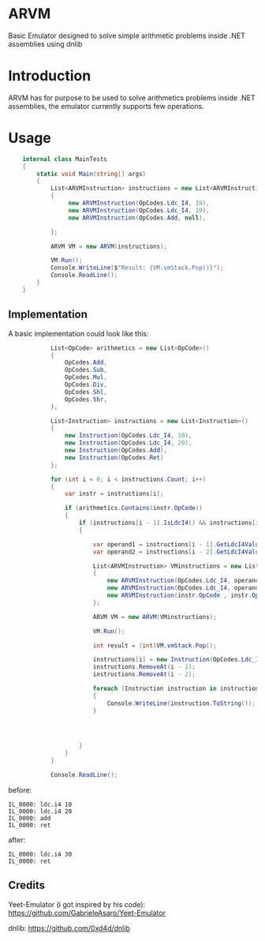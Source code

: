 # ARVM
Basic Emulator designed to solve simple arithmetic problems inside .NET assemblies using dnlib


# Introduction

ARVM has for purpose to be used to solve arithmetics problems inside .NET assemblies, the emulator currently supports few operations.


# Usage
```cs
    internal class MainTests
    {
        static void Main(string[] args)
        {
            List<ARVMInstruction> instructions = new List<ARVMInstruction>()
            {
                 new ARVMInstruction(OpCodes.Ldc_I4, 10),
                 new ARVMInstruction(OpCodes.Ldc_I4, 10),
                 new ARVMInstruction(OpCodes.Add, null),

            };

            ARVM VM = new ARVM(instructions);

            VM.Run();
            Console.WriteLine($"Result: {VM.vmStack.Pop()}");
            Console.ReadLine();
        }
    }
```

## Implementation

A basic implementation could look like this:

```cs
            List<OpCode> arithmetics = new List<OpCode>()
            {
                OpCodes.Add,
                OpCodes.Sub,
                OpCodes.Mul,
                OpCodes.Div,
                OpCodes.Shl,
                OpCodes.Shr,
            };

            List<Instruction> instructions = new List<Instruction>()
            {
                new Instruction(OpCodes.Ldc_I4, 10),
                new Instruction(OpCodes.Ldc_I4, 20),
                new Instruction(OpCodes.Add),
                new Instruction(OpCodes.Ret)
            };

            for (int i = 0; i < instructions.Count; i++)
            {
                var instr = instructions[i];

                if (arithmetics.Contains(instr.OpCode))
                {
                    if (instructions[i - 1].IsLdcI4() && instructions[i - 2].IsLdcI4())
                    {

                        var operand1 = instructions[i - 1].GetLdcI4Value();
                        var operand2 = instructions[i - 2].GetLdcI4Value();

                        List<ARVMInstruction> VMinstructions = new List<ARVMInstruction>()
                        {
                            new ARVMInstruction(OpCodes.Ldc_I4, operand2),
                            new ARVMInstruction(OpCodes.Ldc_I4, operand1),
                            new ARVMInstruction(instr.OpCode , instr.Operand),
                        };

                        ARVM VM = new ARVM(VMinstructions);

                        VM.Run();

                        int result = (int)VM.vmStack.Pop();

                        instructions[i] = new Instruction(OpCodes.Ldc_I4, result);
                        instructions.RemoveAt(i - 1);
                        instructions.RemoveAt(i - 2);

                        foreach (Instruction instruction in instructions)
                        {
                            Console.WriteLine(instruction.ToString());
                        }
                        



                    }
                }
            }

            Console.ReadLine();
```

before:
```
IL_0000: ldc.i4 10
IL_0000: ldc.i4 20
IL_0000: add
IL_0000: ret
```

after:
```
IL_0000: ldc.i4 30
IL_0000: ret
```


## Credits

Yeet-Emulator (i got inspired by his code): https://github.com/GabrieleAsaro/Yeet-Emulator

dnlib: https://github.com/0xd4d/dnlib
